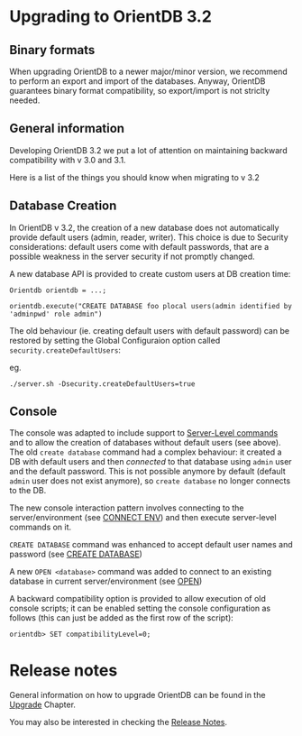 
# Upgrading to OrientDB 3.2

## Binary formats

When upgrading OrientDB to a newer major/minor version, we recommend to perform an export and import of the databases.
Anyway, OrientDB guarantees binary format compatibility, so export/import is not striclty needed.


## General information

Developing OrientDB 3.2 we put a lot of attention on maintaining backward compatibility with v 3.0 and 3.1. 

Here is a list of the things you should know when migrating to v 3.2

## Database Creation

In OrientDB v 3.2, the creation of a new database does not automatically provide default users (admin, reader, writer). This choice is due to Security considerations: default users come with default passwords, that are a possible weakness in the server security if not promptly changed.

A new database API is provided to create custom users at DB creation time:

```
Orientdb orientdb = ...;

orientdb.execute("CREATE DATABASE foo plocal users(admin identified by 'adminpwd' role admin")
```

The old behaviour (ie. creating default users with default password) can be restored by setting the Global Configuraion option called `security.createDefaultUsers`:

eg.

```
./server.sh -Dsecurity.createDefaultUsers=true
```

## Console 

The console was adapted to include support to [Server-Level commands](../../serverlevel/README.md) and to allow the creation of databases without default users (see above).
The old `create database` command had a complex behaviour: it created a DB with default users and then *connected* to that database using `admin` user and the default password. This is not possible anymore by default (default `admin` user does not exist anymore), so `create database` no longer connects to the DB. 

The new console interaction pattern involves connecting to the server/environment (see [CONNECT ENV](../../console/Console-Command-Connect-Env.md)) and then execute server-level commands on it.

`CREATE DATABASE` command was enhanced to accept default user names and password (see [CREATE DATABASE](../../console/Console-Command-Create-Database.md))

A new `OPEN <database>` command was added to connect to an existing database in current server/environment (see [OPEN](../../console/Console-Command-Open.md))


A backward compatibility option is provided to allow execution of old console scripts; it can be enabled setting the console configuration as follows (this can just be added as the first row of the script):

```
orientdb> SET compatibilityLevel=0;
```



# Release notes

General information on how to upgrade OrientDB can be found in the [Upgrade](../Upgrade.md) Chapter.

You may also be interested in checking the [Release Notes](../Release-Notes.md).
